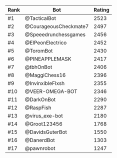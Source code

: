 Rank|Bot|Rating
---|---|---
#1|@TacticalBot|2523
#2|@CourageousCheckmate7|2497
#3|@Speeedrunchessgames|2456
#4|@ElPeonElectrico|2452
#5|@ToromBot|2430
#6|@PINEAPPLEMASK|2417
#7|@tbhOnBot|2406
#8|@MaggiChess16|2396
#9|@InvinxibleFlxsh|2355
#10|@VEER-OMEGA-BOT|2346
#11|@DarkOnBot|2290
#12|@RaspFish|2287
#13|@virus_exe-bot|2180
#14|@Groot123456|1768
#15|@DavidsGuterBot|1550
#16|@DanerdBot|1303
#17|@pawnrobot|1247
